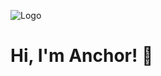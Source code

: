 
![Logo](https://res.cloudinary.com/dht0jhvlk/image/upload/v1714255746/kmkcsj65ydsyrphwxhkc.png)

# Hi, I'm Anchor! 👋
